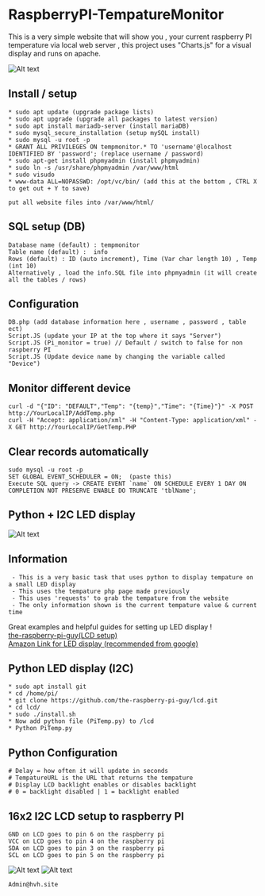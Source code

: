 # RaspberryPI-TempatureMonitor
This is a very simple website that will show you , your current raspberry PI temperature via local web server , this project uses "Charts.js" for a visual display and runs on apache.

![Alt text](https://i.imgur.com/Y1TIiiA.png "Example")


## Install / setup
```
* sudo apt update (upgrade package lists)
* sudo apt upgrade (upgrade all packages to latest version)
* sudo apt install mariadb-server (install mariaDB)
* sudo mysql_secure_installation (setup mySQL install)
* sudo mysql -u root -p
* GRANT ALL PRIVILEGES ON tempmonitor.* TO 'username'@localhost IDENTIFIED BY 'password'; (replace username / password)
* sudo apt-get install phpmyadmin (install phpmyadmin)
* sudo ln -s /usr/share/phpmyadmin /var/www/html 
* sudo visudo
* www-data ALL=NOPASSWD: /opt/vc/bin/ (add this at the bottom , CTRL X to get out + Y to save)

put all website files into /var/www/html/
```
## SQL setup (DB)
```
Database name (default) : tempmonitor
Table name (default) :  info
Rows (default) : ID (auto increment), Time (Var char length 10) , Temp (int 10)
Alternatively , load the info.SQL file into phpmyadmin (it will create all the tables / rows)
```

##  Configuration
```
DB.php (add database information here , username , password , table ect)
Script.JS (update your IP at the top where it says "Server")
Script.JS (Pi_monitor = true) // Default / switch to false for non raspberry PI
Script.JS (Update device name by changing the variable called "Device")
```

## Monitor different device
```
curl -d "{"ID": "DEFAULT","Temp": "{temp}","Time": "{Time}"}" -X POST http://YourLocalIP/AddTemp.php
curl -H "Accept: application/xml" -H "Content-Type: application/xml" -X GET http://YourLocalIP/GetTemp.PHP
```

## Clear records automatically
```
sudo mysql -u root -p
SET GLOBAL EVENT_SCHEDULER = ON;  (paste this)
Execute SQL query -> CREATE EVENT `name` ON SCHEDULE EVERY 1 DAY ON COMPLETION NOT PRESERVE ENABLE DO TRUNCATE 'tblName';
```

## Python + I2C LED display
![Alt text](https://cdn.discordapp.com/attachments/549238444610682880/797991922705629194/20210111_005311.jpg "Example")

## Information
```
 - This is a very basic task that uses python to display tempature on a small LED display
 - This uses the tempature php page made previously
 - This uses 'requests' to grab the tempature from the website
 - The only information shown is the current tempature value & current time
```
Great examples and helpful guides for setting up LED display !                           
[the-raspberry-pi-guy(LCD setup)](https://github.com/the-raspberry-pi-guy/lcd "Pi guy repo")       
[Amazon Link for LED display (recommended from google)](https://amzn.to/2LkpoCm "Pi LED purchase")

## Python LED display (I2C)
```
* sudo apt install git
* cd /home/pi/
* git clone https://github.com/the-raspberry-pi-guy/lcd.git 
* cd lcd/
* sudo ./install.sh
* Now add python file (PiTemp.py) to /lcd
* Python PiTemp.py
```

## Python Configuration
```
# Delay = how often it will update in seconds
# TempatureURL is the URL that returns the tempature
# Display LCD backlight enables or disables backlight
# 0 = backlight disabled | 1 = backlight enabled 
```
## 16x2 I2C LCD setup to raspberry PI
```
GND on LCD goes to pin 6 on the raspberry pi
VCC on LCD goes to pin 4 on the raspberry pi
SDA on LCD goes to pin 3 on the raspberry pi
SCL on LCD goes to pin 5 on the raspberry pi
```
![Alt text](https://www.bigmessowires.com/wp-content/uploads/2018/05/Raspberry-GPIO.jpg "GPIO")
![Alt text](https://tutorials-raspberrypi.de/wp-content/uploads/20151015_113929-600x338.jpg "LCD 16x2")
```
Admin@hvh.site
```
